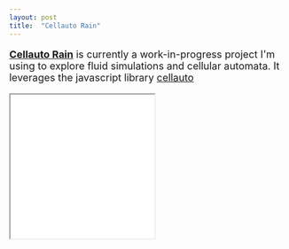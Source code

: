 ```yaml
---
layout: post
title:  "Cellauto Rain"
---
```



<font size="4"> 
<p> <a href="https://github.com/kamuda1/cellular_automata" target="_blank"><strong>Cellauto Rain</strong></a> is currently a work-in-progress project I'm using to explore fluid simulations and cellular automata. It leverages the javascript library <a href="https://github.com/sanojian/cellauto" target="_blank"> cellauto</a> </p>
    
<iframe src="../../cellauto/index.html" width="260px" height="260px"></iframe>   


